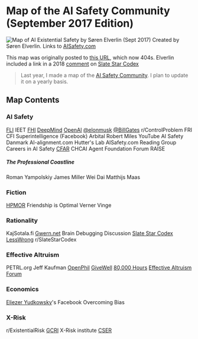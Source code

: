 # Map of the AI Safety Community (September 2017 Edition)
![Map of AI Existential Safety by Søren Elverlin (Sept 2017)](../images/maps/2017/map_2017_full.jpg)
Created by Søren Elverlin. Links to [AISafety.com](https://www.aisafety.com)

This map was originally posted to [this URL](https://www.aisafety.com/2017/09/26/map-ai-safety-community), which now 404s. Elverlin included a link in a 2018 [comment](https://slatestarcodex.com/2018/07/19/sentimental-cartography/#comment-650311) on [Slate Star Codex](Scott%20Alexander.md)
> Last year, I made a map of the [AI Safety Community](https://aisafety.com/2017/09/26/map-ai-safety-community/). I plan to update it on a yearly basis.


## Map Contents

### AI Safety

[FLI](pages/FLI.md)
IEET
[FHI](pages/FHI.md)
[DeepMind](pages/DeepMind.md)
[OpenAI](pages/OpenAI.md)
[@elonmusk](pages/@elonmusk.md)
[@BillGates](Bill%20Gates.md)
r/ControlProblem
FRI
CFI
Superintelligence (Facebook)
Arbital
Robert Miles YouTube
AI Safety Danmark
AI-alignment.com
Hutter's Lab
AISafety.com Reading Group
Careers in AI Safety
[CFAR](pages/CFAR.md)
CHCAI
Agent Foundation Forum
RAISE
##### The Professional Coastline

Roman Yampolskiy
James Miller
Wei Dai
Matthijs Maas
### Fiction

[HPMOR](pages/HPMOR.md)
Friendship is Optimal
Verner Vinge
### Rationality

KajSotala.fi
[Gwern.net](pages/Gwern.md)
Brain Debugging Discussion
[Slate Star Codex](pages/Astral%20Codex%20Ten.md)
[LessWrong](pages/LessWrong.md)
r/SlateStarCodex
### Effective Altruism

PETRL.org
Jeff Kaufman
[OpenPhil](pages/Open%20Philanthropy.md)
[GiveWell](pages/GiveWell.md)
[80,000 Hours](pages/80,000%20Hours.md)
[Effective Altruism Forum](pages/EA%20Forum.md)
### Economics

[Eliezer Yudkowsky](pages/Eliezer%20Yudkowsky.md)'s Facebook
Overcoming Bias
### X-Risk

r/ExistentialRisk
[GCRI](pages/GCRI.md)
X-Risk institute
[CSER](pages/CSER.md)
